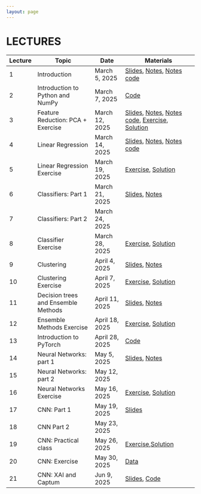 ```yaml
---
layout: page
---
```


# LECTURES

| Lecture | Topic                                             | Date                | Materials |
|---------|---------------------------------------------------|---------------------|---------- |
| 1       | Introduction                                      | March 5, 2025       | [Slides](https://studentiunict-my.sharepoint.com/:b:/g/personal/simone_palazzo_unict_it/EYtBFAuI_TZCjtEb8kaVfKAB2Oshm1NNkU-s5BD7WFKxig?e=ttv7YD), [Notes](https://studentiunict-my.sharepoint.com/:b:/g/personal/simone_palazzo_unict_it/EfytM26ity9FtC7gsgW-MjMBmLFktm5qSQsx1DmopTustA?e=xPTb7S), [Notes code](https://studentiunict-my.sharepoint.com/:u:/g/personal/simone_palazzo_unict_it/EUTLU2QSepRAuNxUg6Q9CCcBpqz-QHnEg3gTJ_eIBELcMg?e=2DLndz)  |
| 2       | Introduction to Python and NumPy                  | March 7, 2025       | [Code](https://drive.google.com/file/d/1lKO-5PazdIo0f5hG6jUPvlCcpy6QL4BB/view?usp=sharing)    |
| 3       | Feature Reduction: PCA + Exercise                 | March 12, 2025      | [Slides](https://studentiunict-my.sharepoint.com/:b:/g/personal/simone_palazzo_unict_it/EceeUhhWm1hAin3HyQPpqFcBkf8Y0cYmqve4CbkOdGRdsg?e=tFanFa), [Notes](https://studentiunict-my.sharepoint.com/:b:/g/personal/simone_palazzo_unict_it/EVkrO15bhiJPnt4JEMozBu8BVOp65rjien7mDXHLywbc4Q?e=PRgO5J), [Notes code](https://studentiunict-my.sharepoint.com/:u:/g/personal/simone_palazzo_unict_it/EbTIu6xaU0BKsXqBIJc4B8EBPPxM_k3XDAqVMOClMq-4mA?e=YYunmh), [Exercise](https://studentiunict-my.sharepoint.com/:u:/g/personal/simone_palazzo_unict_it/EX4D6uBm84tCrPMeYKITsGcBWLhGndzLYnf0yCI1kSOX1A?e=r2smFT), [Solution](https://studentiunict-my.sharepoint.com/:u:/g/personal/simone_palazzo_unict_it/EcvqZWwP31dNnuBMF0X4bnkBjq2BtR_Xc6qPbuc-lMhh5Q?e=oxXzes) |
| 4       | Linear Regression                                 | March 14, 2025      | [Slides](https://studentiunict-my.sharepoint.com/:b:/g/personal/simone_palazzo_unict_it/EZ7AX9UBL2tLq3S57OpW8fIBf1w2sR7YanUwaZdTfPXz5g?e=fvRdoH), [Notes](https://studentiunict-my.sharepoint.com/:b:/g/personal/simone_palazzo_unict_it/ESnsJzxlNs9IpA-yqqRuC5UBB7NmmI27qRJRYT7cMjRa_A?e=96RM5H), [Notes code](https://studentiunict-my.sharepoint.com/:u:/g/personal/simone_palazzo_unict_it/ERHuMjp2RS5Ovi9tou9Id2gBYMxteF-afr_PbR0w6J7sPg?e=aKlMLO) |
| 5       | Linear Regression Exercise                        | March 19, 2025      | [Exercise](https://studentiunict-my.sharepoint.com/:u:/g/personal/simone_palazzo_unict_it/EemmIZ-e3jhJqsLflTI3OMgB74QC2DGu7qbsfT8g62ghng?e=vfqbIn), [Solution](https://studentiunict-my.sharepoint.com/:u:/g/personal/concetto_spampinato_unict_it/EfNxuGktpppJn9ZhzgM4aIUBTDw4vscjOdB5HOItK7-h9A?e=pkrU4w)    |
| 6       | Classifiers: Part 1                               | March 21, 2025      | [Slides](https://studentiunict-my.sharepoint.com/:b:/g/personal/concetto_spampinato_unict_it/ETjqpZAYiDZFl8UZXdHFyzEBYCj0YB1ST_aV_4PawQEt7A?e=rrwwFQ), [Notes](https://studentiunict-my.sharepoint.com/:b:/g/personal/concetto_spampinato_unict_it/EYX7dY7hs7dFo6k8gjKkW-gBM36EGZUp1e5_pHBKMOa8Og?e=dK9U5c)    |
  | 7       | Classifiers: Part 2                     | March 24, 2025      |      |
| 8       | Classifier Exercise                               | March 28, 2025      | [Exercise](https://studentiunict-my.sharepoint.com/:u:/g/personal/simone_palazzo_unict_it/ES9zjP4MAuROv-foMpc1f5gBrL_nzTYkztPf4E6JJWOh2w?e=phhCdO), [Solution](https://studentiunict-my.sharepoint.com/:u:/g/personal/concetto_spampinato_unict_it/ETqtqOi5x7BFoUShcuI74wUBbAlt2mcXOZU_blqW74FHAw?e=PHUUjb)    |
| 9       | Clustering                                        | April 4, 2025       | [Slides](https://studentiunict-my.sharepoint.com/:b:/g/personal/simone_palazzo_unict_it/EaOWMcOZcxdMjWd4GeDfvN8BkB1dVizKB_oubktpEba5jw?e=z01HvR), [Notes](https://studentiunict-my.sharepoint.com/:b:/g/personal/simone_palazzo_unict_it/ESh0Gra4x-BLmXQucXY--gYBeMnOaHGbRpCThoSgQ4ZSCQ?e=k1BCCH)    |
| 10      | Clustering Exercise                               | April 7, 2025       | [Exercise](https://studentiunict-my.sharepoint.com/:u:/g/personal/simone_palazzo_unict_it/EXgGIbe6gl5Cql7jWttROksBWpBmiS7knerk8mLq1E8-GQ?e=BEP2Tw), [Solution](https://studentiunict-my.sharepoint.com/:u:/g/personal/concetto_spampinato_unict_it/Ebe34xGAxPBKvofmh_QN79gB3Tf8m95mBdTVTgqNGow-tA?e=3KQ880)    |
| 11      | Decision trees and Ensemble Methods                                  | April 11, 2025      |  [Slides](https://studentiunict-my.sharepoint.com/:b:/g/personal/concetto_spampinato_unict_it/Eb_XLgOHnzxLn1SpiCSx4ogBKHKFPMd7x7VV6WdmrisAiw?e=UPYFhO), [Notes](https://studentiunict-my.sharepoint.com/:b:/g/personal/concetto_spampinato_unict_it/EUIXpuJyw7NAs5sdQDWYm9MBE9GpTh7t25RToDnzeGo6Rg?e=rCuQXz)   |
| 12      | Ensemble Methods Exercise                         | April 18, 2025      |  [Exercise](https://studentiunict-my.sharepoint.com/:u:/g/personal/concetto_spampinato_unict_it/EeMiT2gPaj1MpirnTOp6csIBIxTxi8-MiLyfufFBBYGBVQ?e=6ecx1Y), [Solution](https://studentiunict-my.sharepoint.com/:u:/g/personal/concetto_spampinato_unict_it/EWdRdRIDq21Dn87ROzpj7lEBYBz80SbycUpU-BivDpqLYw?e=tpYcf2)   |
| 13      | Introduction to PyTorch                           | April 28, 2025      | [Code](https://studentiunict-my.sharepoint.com/:u:/g/personal/simone_palazzo_unict_it/EfeaeGt0_65JkGz20p12XloBiAPjKBBiVJ0wGxNa2allgA?e=7qie40)    |
| 14      | Neural Networks: part 1                           | May 5, 2025      | [Slides](https://studentiunict-my.sharepoint.com/:b:/g/personal/simone_palazzo_unict_it/EWIVtNDA6xRPjtKacPdJ6IEBJLNdAU4CnF3D9md17HJe5Q?e=5sDQ9D), [Notes](https://studentiunict-my.sharepoint.com/:b:/g/personal/simone_palazzo_unict_it/EQA5D01u7CRGi63mLIccexwBYgQESn4cDrpzv-lw7LK_TQ?e=zI73jL)    |
| 15      | Neural Networks: part 2                            | May 12, 2025        |     |
| 16      | Neural Networks Exercise                           | May 16, 2025        | [Exercise](https://studentiunict-my.sharepoint.com/:u:/g/personal/simone_palazzo_unict_it/EdA4g4Ou54lCncYht2vTGa4BrnGezsKvj3p2HY6RdqZhTQ?e=zaU9HW), [Solution](https://studentiunict-my.sharepoint.com/:u:/g/personal/simone_palazzo_unict_it/EQdc48v7mF9DkiI4Japz-NIB4ezDtqLYkKmUnbul2UFDKw?e=SPDxUf)    |
| 17      | CNN: Part 1                                        | May 19, 2025        |  [Slides](https://studentiunict-my.sharepoint.com/:b:/g/personal/concetto_spampinato_unict_it/ERqhAWy4oWNFmhtTSo-Ew4wBA--o4-PiXP4TzE2E4XXtkQ?e=OFulc8)   |
| 18      | CNN  Part 2                                        | May 23, 2025        |     |
| 19      | CNN: Practical class                               | May 26, 2025        |   [Exercise](https://studentiunict-my.sharepoint.com/:u:/g/personal/concetto_spampinato_unict_it/ESdbZAW1LaNLjU2iynmVgwkBwAxV-QgXIUcuHwFrJZKHdA?e=7bkewt),[Solution](https://studentiunict-my.sharepoint.com/:u:/g/personal/concetto_spampinato_unict_it/EVXMecHieFZFtQ1frbTpkFoB7F-CtOngyxI-MtAUqvnh2A?e=nvqKtN) |
| 20      | CNN: Exercise                                      | May 30, 2025        |  [Data](https://www.kaggle.com/datasets/alessiomasano/cifar10-hw3)   |
| 21      | CNN: XAI and Captum                                | Jun 9, 2025         |   [Slides](https://studentiunict-my.sharepoint.com/:b:/g/personal/concetto_spampinato_unict_it/EaLKI-N1RFlNm8oXeTjr7tYBq-obdzCVkfWck0Lyqn0PdQ?e=MUqTuC), [Code](https://studentiunict-my.sharepoint.com/:u:/g/personal/concetto_spampinato_unict_it/EZx9iDYX_RJCiDH-8NrBN0UBRhU8XAq01cN4RvEsurhmdA?e=5ENVI8)  |

